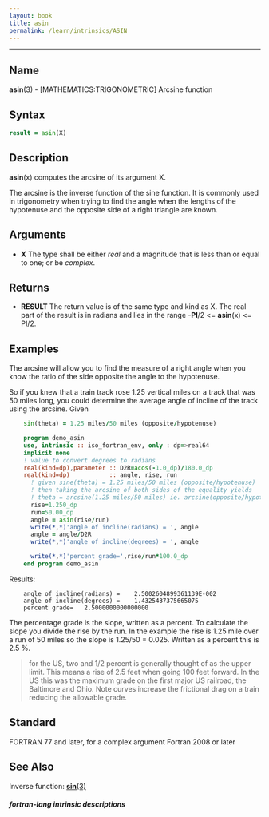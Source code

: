 ```yaml
---
layout: book
title: asin
permalink: /learn/intrinsics/ASIN
---
```

-------------------------------------------------------------------------------
## __Name__

__asin__(3) - \[MATHEMATICS:TRIGONOMETRIC\] Arcsine function

## __Syntax__

```fortran
result = asin(X)
```

## __Description__

__asin__(x) computes the arcsine of its argument X.

The arcsine is the inverse function of the sine function. It is commonly
used in trigonometry when trying to find the angle when the lengths of
the hypotenuse and the opposite side of a right triangle are known.

## __Arguments__

  - __X__
    The type shall be either _real_ and a magnitude that is less than or
    equal to one; or be _complex_.

## __Returns__

  - __RESULT__
    The return value is of the same type and kind as X. The real part of
    the result is in radians and lies in the range __-PI__/2 \<=
    __asin__(x) \<= PI/2.

## __Examples__

The arcsine will allow you to find the measure of a right angle when you
know the ratio of the side opposite the angle to the hypotenuse.

So if you knew that a train track rose 1.25 vertical miles on a track
that was 50 miles long, you could determine the average angle of incline
of the track using the arcsine. Given

```fortran
    sin(theta) = 1.25 miles/50 miles (opposite/hypotenuse)

    program demo_asin
    use, intrinsic :: iso_fortran_env, only : dp=>real64
    implicit none
    ! value to convert degrees to radians
    real(kind=dp),parameter :: D2R=acos(-1.0_dp)/180.0_dp
    real(kind=dp)           :: angle, rise, run
      ! given sine(theta) = 1.25 miles/50 miles (opposite/hypotenuse)
      ! then taking the arcsine of both sides of the equality yields
      ! theta = arcsine(1.25 miles/50 miles) ie. arcsine(opposite/hypotenuse)
      rise=1.250_dp
      run=50.00_dp
      angle = asin(rise/run)
      write(*,*)'angle of incline(radians) = ', angle
      angle = angle/D2R
      write(*,*)'angle of incline(degrees) = ', angle

      write(*,*)'percent grade=',rise/run*100.0_dp
    end program demo_asin
```

Results:

```
    angle of incline(radians) =    2.5002604899361139E-002
    angle of incline(degrees) =    1.4325437375665075
    percent grade=   2.5000000000000000
```

The percentage grade is the slope, written as a percent. To calculate
the slope you divide the rise by the run. In the example the rise is
1.25 mile over a run of 50 miles so the slope is 1.25/50 = 0.025.
Written as a percent this is 2.5 %.

> for the US, two and 1/2 percent is generally thought of as the upper
> limit. This means a rise of 2.5 feet when going 100 feet forward. In
> the US this was the maximum grade on the first major US railroad, the
> Baltimore and Ohio. Note curves increase the frictional drag on a
> train reducing the allowable grade.

## __Standard__

FORTRAN 77 and later, for a complex argument Fortran 2008 or later

## __See Also__

Inverse function: [__sin__(3)](SIN)

##### fortran-lang intrinsic descriptions
